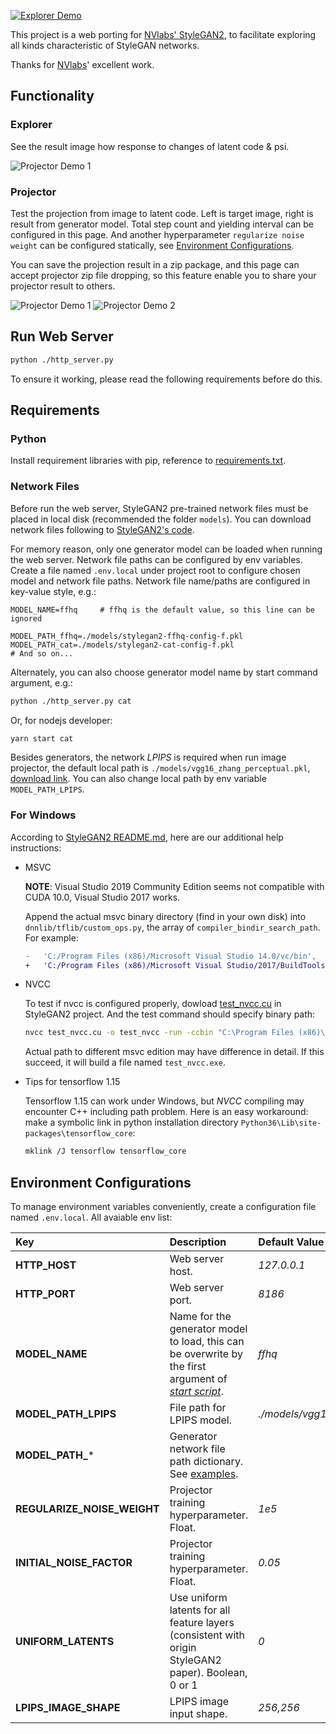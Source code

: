 [![Explorer Demo](./documents/explorer-demo.gif)](https://www.youtube.com/watch?v=6cCjX24hKwo)

This project is a web porting for [NVlabs' StyleGAN2](https://github.com/NVlabs/stylegan2), to facilitate exploring all kinds characteristic of StyleGAN networks.

Thanks for [NVlabs](https://github.com/NVlabs)' excellent work.

## Functionality

### Explorer

See the result image how response to changes of latent code & psi.

![Projector Demo 1](./documents/explorer-illustration.png)

### Projector

Test the projection from image to latent code. Left is target image, right is result from generator model. Total step count and yielding interval can be configured in this page. And another hyperparameter `regularize noise weight` can be configured statically, see [Environment Configurations](#environment-configurations).

You can save the projection result in a zip package, and this page can accept projector zip file dropping, so this feature enable you to share your projector result to others.

![Projector Demo 1](./documents/projector-demo1.png)
![Projector Demo 2](./documents/projector-demo2.png)

## Run Web Server

```.bash
python ./http_server.py
```

To ensure it working, please read the following requirements before do this.

## Requirements

### Python

Install requirement libraries with pip, reference to [requirements.txt](./requirements.txt).

### Network Files

Before run the web server, StyleGAN2 pre-trained network files must be placed in local disk (recommended the folder `models`). You can download network files following to [StyleGAN2's code](https://github.com/NVlabs/stylegan2/blob/master/pretrained_networks.py).

For memory reason, only one generator model can be loaded when running the web server. Network file paths can be configured by env variables. Create a file named `.env.local` under project root to configure chosen model and network file paths. Network file name/paths are configured in key-value style, e.g.:

<a name="model-paths-example"></a>
```.env
MODEL_NAME=ffhq		# ffhq is the default value, so this line can be ignored 

MODEL_PATH_ffhq=./models/stylegan2-ffhq-config-f.pkl
MODEL_PATH_cat=./models/stylegan2-cat-config-f.pkl
# And so on...
```

Alternately, you can also choose generator model name by start command argument, e.g.:

```.bash
python ./http_server.py cat
```

Or, for nodejs developer:

```.bash
yarn start cat
```

Besides generators, the network *LPIPS* is required when run image projector, the default local path is `./models/vgg16_zhang_perceptual.pkl`, [download link](https://drive.google.com/uc?id=1N2-m9qszOeVC9Tq77WxsLnuWwOedQiD2). You can also change local path by env variable `MODEL_PATH_LPIPS`.

### For Windows

According to [StyleGAN2 README.md](https://github.com/NVlabs/stylegan2#requirements), here are our additional help instructions:

* MSVC

	**NOTE**: Visual Studio 2019 Community Edition seems not compatible with CUDA 10.0, Visual Studio 2017 works.

	Append the actual msvc binary directory (find in your own disk) into `dnnlib/tflib/custom_ops.py`, the array of `compiler_bindir_search_path`. For example:

	```patch
	-	'C:/Program Files (x86)/Microsoft Visual Studio 14.0/vc/bin',
	+	'C:/Program Files (x86)/Microsoft Visual Studio/2017/BuildTools/VC/Tools/MSVC/14.16.27023/bin/Hostx64/x64',
	```

* NVCC

	To test if nvcc is configured properly, dowload [test_nvcc.cu](https://github.com/NVlabs/stylegan2/blob/master/test_nvcc.cu) in StyleGAN2 project. And the test command should specify binary path:

	```.bash
	nvcc test_nvcc.cu -o test_nvcc -run -ccbin "C:\Program Files (x86)\Microsoft VisualStudio\2017\BuildTools\VC\Tools\MSVC\14.16.27023\bin\Hostx64\x64"
	```

	Actual path to different msvc edition may have difference in detail. If this succeed, it will build a file named `test_nvcc.exe`.

* Tips for tensorflow 1.15

	Tensorflow 1.15 can work under Windows, but *NVCC* compiling may encounter C++ including path problem. Here is an easy workaround: make a symbolic link in python installation directory `Python36\Lib\site-packages\tensorflow_core`:

	```.bash
	mklink /J tensorflow tensorflow_core
	```

## Environment Configurations

To manage environment variables conveniently, create a configuration file named `.env.local`. All avaiable env list:

Key							| Description							| Default Value
:--							| :--									| :--
**HTTP_HOST**				| Web server host.						| *127.0.0.1*
**HTTP_PORT**				| Web server port.						| *8186*
**MODEL_NAME**				| Name for the generator model to load, this can be overwrite by the first argument of *[start script](./package.json#L7)*.	| *ffhq*
**MODEL_PATH_LPIPS**		| File path for LPIPS model.			| *./models/vgg16_zhang_perceptual.pkl*
**MODEL_PATH_***			| Generator network file path dictionary. See [examples](#model-paths-example).	|
**REGULARIZE_NOISE_WEIGHT**	| Projector training hyperparameter. Float.	| *1e5*
**INITIAL_NOISE_FACTOR**	| Projector training hyperparameter. Float.	| *0.05*
**UNIFORM_LATENTS**			| Use uniform latents for all feature layers (consistent with origin StyleGAN2 paper). Boolean, 0 or 1	| *0*
**LPIPS_IMAGE_SHAPE**		| LPIPS image input shape.				| *256,256*
